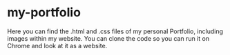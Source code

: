 # my-portfolio
Here you can find the .html and .css files of my personal Portfolio, including images within my website.
You can clone the code so you can run it on Chrome and look at it as a website.
